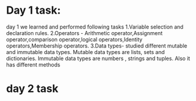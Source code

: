 # Day 1 task: 
day 1 we learned and performed following tasks
1.Variable selection and declaration rules.
2.Operators - Arithmetic operator,Assignment operator,comparison operator,logical operators,Identity operators,Membership operators.
3.Data types- studied different mutable and immutable data types. Mutable data types are lists, sets and dictionaries. Immutable data types are numbers , strings and tuples. Also it has different methods 

# day 2 task
